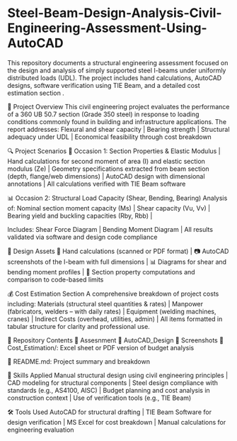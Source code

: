 # Steel-Beam-Design-Analysis-Civil-Engineering-Assessment-Using-AutoCAD
This repository documents a structural engineering assessment focused on the design and analysis of simply supported steel I-beams under uniformly distributed loads (UDL). The project includes hand calculations, AutoCAD designs, software verification using TIE Beam, and a detailed cost estimation section .

📄 Project Overview
This civil engineering project evaluates the performance of a 360 UB 50.7 section (Grade 350 steel) in response to loading conditions commonly found in building and infrastructure applications. The report addresses:
Flexural and shear capacity |
Bearing strength |
Structural adequacy under UDL |
Economical feasibility through cost breakdown

🔍 Project Scenarios
🧪 Occasion 1: Section Properties & Elastic Modulus |
Hand calculations for second moment of area (I) and elastic section modulus (Ze) |
Geometry specifications extracted from beam section (depth, flange/web dimensions) |
AutoCAD design with dimensional annotations |
All calculations verified with TIE Beam software

📊 Occasion 2: Structural Load Capacity (Shear, Bending, Bearing)
Analysis of:
Nominal section moment capacity (Ms) |
Shear capacity (Vu, Vv) |
Bearing yield and buckling capacities (Rby, Rbb) |

Includes:
Shear Force Diagram |
Bending Moment Diagram |
All results validated via software and design code compliance

📐 Design Assets
📝 Hand calculations (scanned or PDF format) |
📷 AutoCAD screenshots of the I-beam with full dimensions |
📊 Diagrams for shear and bending moment profiles |
🧮 Section property computations and comparison to code-based limits

💰 Cost Estimation Section
A comprehensive breakdown of project costs including:
Materials (structural steel quantities & rates) |
Manpower (fabricators, welders – with daily rates) |
Equipment (welding machines, cranes) |
Indirect Costs (overhead, utilities, admin) |
All items formatted in tabular structure for clarity and professional use.

📁 Repository Contents
📂 Assesnment
📂 AutoCAD_Design
📂 Screenshots
📂 Cost_Estimation/: Excel sheet or PDF version of budget analysis

📄 README.md: Project summary and breakdown

🧠 Skills Applied
Manual structural design using civil engineering principles |
CAD modeling for structural components |
Steel design compliance with standards (e.g., AS4100, AISC) |
Budget planning and cost analysis in construction context |
Use of verification tools (e.g., TIE Beam)

🛠 Tools Used
AutoCAD for structural drafting |
TIE Beam Software for design verification |
MS Excel for cost breakdown |
Manual calculations for engineering evaluation

